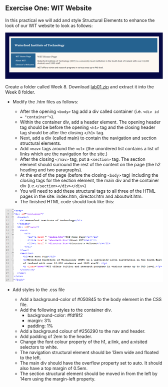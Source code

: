 ## Exercise One: WIT Website

In this practical we will add and style Structural Elements to enhance the look of our WIT website to look as follows:

![](./img/ex1.png)

Create a folder called Week 8. Download [lab01.zip](archives/lab01.zip) and extract it into the Week 8 folder.

- Modify the .htm files as follows:

  - After the opening `<body>` tag add a div called container (i.e. `<div id = "container">`).
  - Within the container div, add a header element. The opening header tag should be before the opening `<h1>` tag and the closing header tag should be after the closing `</h1>` tag.
  - Next, add a div (called main) to contain the navigation and section structural elements.
  - Add `<nav>` tags around the `<ul>` (the unordered list contains a list of links which are the navigation for the site.)
  - After the closing `</nav>` tag, put a `<section>` tag. The section element should surround the rest of the content on the page (the h2 heading and two paragraphs).
  - At the end of the page (before the closing `<body>` tag) including the closing tags for the section element, the main div and the container div (i.e.`</section></div></div>`)
  - You will need to add these structural tags to all three of the HTML pages in the site: index.htm, director.htm and aboutwit.htm.
  - The finished HTML code should look like this:

![](./img/ex1a.png)


- Add styles to the .css file

  - Add a background-color of #050845 to the body element in the CSS file.
  - Add the following styles to the container div.
    - background-color: #fdf8f2
    - margin: 3%
    - padding: 1%
  - Add a background colour of #256290 to the nav and header.
  - Add padding of 2em to the header.
  - Change the font colour property of the h1, a:link, and a:visited selectors to white.
  - The navigation structural element should be 13em wide and floated to the left.
  - The main div should have the overflow property set to auto. It should also have a top margin of 0.5em.
  - The section structural element should be moved in from the left by 14em using the margin-left property.
